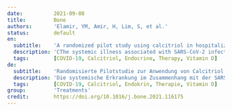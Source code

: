 ```yaml
---
date:          2021-09-08
title:         Bone
authors:       'Elamir, YM, Amir, H, Lim, S, et al.'
status:        default
en:
  subtitle:    'A randomized pilot study using calcitriol in hospitalized COVID-19 patients'
  description: 'CThe systemic illness associated with SARS-CoV-2 infection results in hospitalization rate of 380.3 hospitalizations per 100,000 population, overwhelming health care systems. Vitamin D regulates expression of approximately 11,000 genes spanning many physiologic functions that include regulation of both innate and adaptive immune function. We investigate potential benefit of calcitriol therapy given to patients hospitalized with COVID-19. This was an open label, randomized clinical trial of calcitriol or no treatment given to hospitalized adult patients with COVID-19. Subjects were randomly assigned treatment with calcitriol 0.5 μg daily for 14 days or hospital discharge; or no treatment (1:1) at time of enrollment. We enrolled 50 consecutive patients, 25 per trial arm. The change in peripheral arterial oxygen saturation to the inspired fraction of oxygen (SaO2/FIO2 ratio) was calculated on admission and discharge between the groups. The control group had an average increase of +13.2 (±127.7) on discharge and the calcitriol group had an increase of +91.04 (±119.08), suggesting an improvement in oxygenation among subjects who received calcitriol. Additionally, 12 patients in the control group required oxygen supplementation on admission and 21 of them were discharged on room air. 14 subjects needed oxygen supplementation in the calcitriol group on admission while all 25 were discharged on room air. Other clinical markers showed the average length of stay was 9.24 (±9.4) in the control group compared to 5.5 (±3.9) days in the calcitriol group. The need for ICU transfer was 8 in the control group and 5 in the calcitriol group. There were 3 deaths and 4 readmissions in the control group and 0 deaths and 2 readmissions in the calcitriol group. This pilot study illustrates improvement in oxygenation among hospitalized patients with COVID-19 treated with calcitriol and suggests the need for a larger randomized trial.'
  tags:        [COVID-19, Calcitriol, Endocrine, Therapy, Vitamin D]
de:
  subtitle:    'Randomisierte Pilotstudie zur Anwendung von Calcitriol bei hospitalisierten COVID-19-Patienten'
  description: 'Die systemische Erkrankung im Zusammenhang mit der SARS-CoV-2-Infektion führt zu einer Hospitalisierungsrate von 380,3 Hospitalisierungen pro 100.000 Einwohner und überfordert die Gesundheitssysteme. Vitamin D reguliert die Expression von etwa 11.000 Genen, die viele physiologische Funktionen umfassen, darunter die Regulierung der angeborenen und adaptiven Immunfunktion. Wir untersuchen den potenziellen Nutzen einer Calcitriol-Therapie bei Patienten, die mit COVID-19 hospitalisiert wurden. Es handelte sich um eine offene, randomisierte klinische Studie, in der erwachsene Patienten mit COVID-19 im Krankenhaus mit Calcitriol oder ohne Behandlung behandelt wurden. Die Probanden wurden nach dem Zufallsprinzip einer Behandlung mit Calcitriol 0,5 μg täglich für 14 Tage oder der Entlassung aus dem Krankenhaus oder keiner Behandlung (1:1) zum Zeitpunkt der Einschreibung zugewiesen. Es wurden 50 konsekutive Patienten eingeschlossen, 25 pro Studienarm. Die Veränderung der peripheren arteriellen Sauerstoffsättigung im Verhältnis zur eingeatmeten Sauerstofffraktion (SaO2/FIO2-Verhältnis) wurde bei Aufnahme und Entlassung zwischen den Gruppen berechnet. Die Kontrollgruppe wies bei der Entlassung einen durchschnittlichen Anstieg von +13,2 (±127,7) auf, während die Calcitriol-Gruppe einen Anstieg von +91,04 (±119,08) verzeichnete, was auf eine Verbesserung der Sauerstoffsättigung bei den Patienten, die Calcitriol erhielten, hindeutet. Außerdem benötigten 12 Patienten in der Kontrollgruppe bei der Aufnahme eine Sauerstoffergänzung, und 21 von ihnen wurden mit Raumluft entlassen. In der Calcitriol-Gruppe benötigten 14 Patienten bei der Aufnahme eine Sauerstoffergänzung, während alle 25 mit Raumluft entlassen wurden. Andere klinische Marker zeigten, dass die durchschnittliche Aufenthaltsdauer in der Kontrollgruppe 9,24 (±9,4) Tage betrug, während sie in der Calcitriol-Gruppe 5,5 (±3,9) Tage betrug. In der Kontrollgruppe mussten 8 Patienten auf die Intensivstation verlegt werden, in der Calcitriol-Gruppe waren es 5. In der Kontrollgruppe gab es 3 Todesfälle und 4 Wiedereinweisungen, in der Calcitriol-Gruppe 0 Todesfälle und 2 Wiedereinweisungen. Diese Pilotstudie zeigt eine Verbesserung der Oxygenierung bei hospitalisierten Patienten mit COVID-19, die mit Calcitriol behandelt wurden, und legt die Notwendigkeit einer größeren randomisierten Studie nahe.' 
  tags:        [COVID-19, Calcitriol, Endokrin, Therapie, Vitamin D]
group:         'Treatments'
credit:        https://doi.org/10.1016/j.bone.2021.116175
---
```

